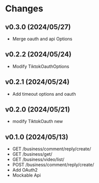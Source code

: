 # Changes

## v0.3.0 (2024/05/27)
* Merge oauth and api Options

## v0.2.2 (2024/05/24)
* Modify TiktokOauthOptions

## v0.2.1 (2024/05/24)
* Add timeout options and oauth

## v0.2.0 (2024/05/21)
* modify TiktokOauth new 

## v0.1.0 (2024/05/13)
* GET /business/comment/reply/create/
* GET /business/get/
* GET /business/video/list/
* POST /business/comment/reply/create/
* Add OAuth2
* Mockable Api